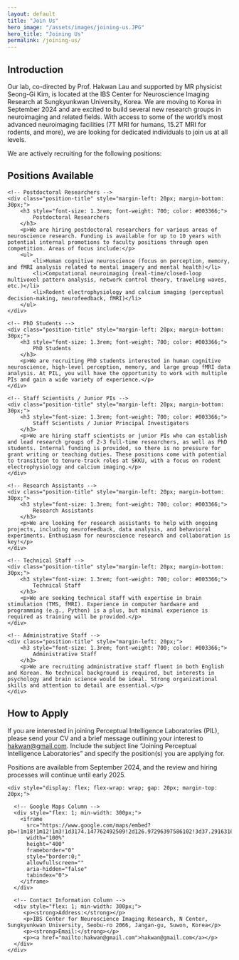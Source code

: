 ```yaml
---
layout: default
title: "Join Us"
hero_image: "/assets/images/joining-us.JPG"
hero_title: "Joining Us"
permalink: /joining-us/
---
```


<!-- Introduction Section -->
<section class="joining-us-section">
    <div class="section-title">
        <h2><span>Introduction</span></h2>
    </div>
    <div class="content">
        <p>Our lab, co-directed by Prof. Hakwan Lau and supported by MR physicist Seong-Gi Kim, is located at the IBS Center for Neuroscience Imaging Research at Sungkyunkwan University, Korea. We are moving to Korea in September 2024 and are excited to build several new research groups in neuroimaging and related fields. With access to some of the world’s most advanced neuroimaging facilities (7T MRI for humans, 15.2T MRI for rodents, and more), we are looking for dedicated individuals to join us at all levels.</p>
        <p>We are actively recruiting for the following positions:</p>
    </div>
</section>

<!-- Positions Available Section -->
<section class="joining-us-section">
    <div class="section-title">
        <h2><span>Positions Available</span></h2>
    </div>

    <!-- Postdoctoral Researchers -->
    <div class="position-title" style="margin-left: 20px; margin-bottom: 30px;">
        <h3 style="font-size: 1.3rem; font-weight: 700; color: #003366;">
            Postdoctoral Researchers
        </h3>
        <p>We are hiring postdoctoral researchers for various areas of neuroscience research. Funding is available for up to 10 years with potential internal promotions to faculty positions through open competition. Areas of focus include:</p>
        <ul>
            <li>Human cognitive neuroscience (focus on perception, memory, and fMRI analysis related to mental imagery and mental health)</li>
            <li>Computational neuroimaging (real-time/closed-loop multivoxel pattern analysis, network control theory, traveling waves, etc.)</li>
            <li>Rodent electrophysiology and calcium imaging (perceptual decision-making, neurofeedback, fMRI)</li>
        </ul>
    </div>

    <!-- PhD Students -->
    <div class="position-title" style="margin-left: 20px; margin-bottom: 30px;">
        <h3 style="font-size: 1.3rem; font-weight: 700; color: #003366;">
            PhD Students
        </h3>
        <p>We are recruiting PhD students interested in human cognitive neuroscience, high-level perception, memory, and large group fMRI data analysis. At PIL, you will have the opportunity to work with multiple PIs and gain a wide variety of experience.</p>
    </div>

    <!-- Staff Scientists / Junior PIs -->
    <div class="position-title" style="margin-left: 20px; margin-bottom: 30px;">
        <h3 style="font-size: 1.3rem; font-weight: 700; color: #003366;">
            Staff Scientists / Junior Principal Investigators
        </h3>
        <p>We are hiring staff scientists or junior PIs who can establish and lead research groups of 2-3 full-time researchers, as well as PhD students. Internal funding is provided, so there is no pressure for grant writing or teaching duties. These positions come with potential to transition to tenure-track roles at SKKU, with a focus on rodent electrophysiology and calcium imaging.</p>
    </div>

    <!-- Research Assistants -->
    <div class="position-title" style="margin-left: 20px; margin-bottom: 30px;">
        <h3 style="font-size: 1.3rem; font-weight: 700; color: #003366;">
            Research Assistants
        </h3>
        <p>We are looking for research assistants to help with ongoing projects, including neurofeedback, data analysis, and behavioral experiments. Enthusiasm for neuroscience research and collaboration is key!</p>
    </div>

    <!-- Technical Staff -->
    <div class="position-title" style="margin-left: 20px; margin-bottom: 30px;">
        <h3 style="font-size: 1.3rem; font-weight: 700; color: #003366;">
            Technical Staff
        </h3>
        <p>We are seeking technical staff with expertise in brain stimulation (TMS, fMRI). Experience in computer hardware and programming (e.g., Python) is a plus, but minimal experience is required as training will be provided.</p>
    </div>

    <!-- Administrative Staff -->
    <div class="position-title" style="margin-left: 20px;">
        <h3 style="font-size: 1.3rem; font-weight: 700; color: #003366;">
            Administrative Staff
        </h3>
        <p>We are recruiting administrative staff fluent in both English and Korean. No technical background is required, but interests in psychology and brain science would be ideal. Strong organizational skills and attention to detail are essential.</p>
    </div>

</section>

<!-- How to Apply Section -->
<section class="joining-us-section">
    <div class="section-title">
        <h2><span>How to Apply</span></h2>
    </div>
    <div class="content">
        <p>If you are interested in joining Perceptual Intelligence Laboratories (PIL), please send your CV and a brief message outlining your interest to <a href="mailto:hakwan@gmail.com">hakwan@gmail.com</a>. Include the subject line “Joining Perceptual Intelligence Laboratories” and specify the position(s) you are applying for.</p>
        <p>Positions are available from September 2024, and the review and hiring processes will continue until early 2025.</p>
    </div>

    <div style="display: flex; flex-wrap: wrap; gap: 20px; margin-top: 20px;">
      
      <!-- Google Maps Column -->
      <div style="flex: 1; min-width: 300px;">
        <iframe 
          src="https://www.google.com/maps/embed?pb=!1m18!1m12!1m3!1d3174.147762492509!2d126.97296397586102!3d37.29163167211105!2m3!1f0!2f0!3f0!3m2!1i1024!2i768!4f13.1!3m3!1m2!1s0x357b42b7d58a24f7%3A0x9e67796ab3b20680!2sN%20Center%20(Research%20Institute)%2C%20Sungkyunkwan%20University%20(Suwon%20NSC)!5e0!3m2!1sen!2skr!4v1726120007625!5m2!1sen!2skr"
          width="100%" 
          height="400" 
          frameborder="0" 
          style="border:0;" 
          allowfullscreen="" 
          aria-hidden="false" 
          tabindex="0">
        </iframe>
      </div>

      <!-- Contact Information Column -->
      <div style="flex: 1; min-width: 300px;">
         <p><strong>Address:</strong></p>
         <p>IBS Center for Neuroscience Imaging Research, N Center, Sungkyunkwan University, Seobu-ro 2066, Jangan-gu, Suwon, Korea</p>
         <p><strong>Email:</strong></p>
         <p><a href="mailto:hakwan@gmail.com">hakwan@gmail.com</a></p>
      </div>
    </div>
</section>